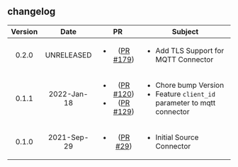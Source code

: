## changelog

| Version | Date       | PR                                                               | Subject                                           |
|:-------:|:----------:|:----------------------------------------------------------------:| ------------------------------------------------- |
| 0.2.0 | UNRELEASED | <ul><li> ([PR #179](https://github.com/infinyon/fluvio-connectors/pull/179))</li></ul> | <ul><li> Add TLS Support for MQTT Connector </li></ul> |
| 0.1.1 | 2022-Jan-18 | <ul><li> ([PR #120](https://github.com/infinyon/fluvio-connectors/pull/120))</li><li> ([PR #129](https://github.com/infinyon/fluvio-connectors/pull/129))</li></ul> | <ul><li> Chore bump Version </li><li> Feature `client_id` parameter to mqtt connector </li></ul> |
| 0.1.0 | 2021-Sep-29 | <ul><li> ([PR #29](https://github.com/infinyon/fluvio-connectors/pull/29))</li></ul> | <ul><li> Initial Source Connector </li></ul> |
